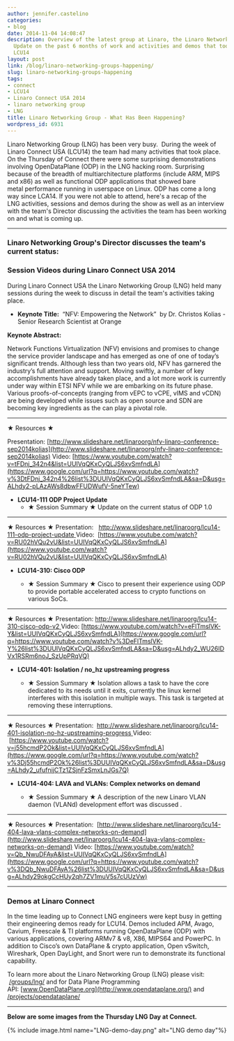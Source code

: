 ```yaml
---
author: jennifer.castelino
categories:
- blog
date: 2014-11-04 14:08:47
description: Overview of the latest group at Linaro, the Linaro Networking Group (LNG).
  Update on the past 6 months of work and activities and demos that took place at
  LCU14
layout: post
link: /blog/linaro-networking-groups-happening/
slug: linaro-networking-groups-happening
tags:
- connect
- LCU14
- Linaro Connect USA 2014
- linaro networking group
- LNG
title: Linaro Networking Group - What Has Been Happening?
wordpress_id: 6931
---
```


Linaro Networking Group (LNG) has been very busy.  During the week of Linaro Connect USA (LCU14) the team had many activities that took place.   On the Thursday of Connect there were some surprising demonstrations involving OpenDataPlane (ODP) in the LNG hacking room. Surprising because of the breadth of multiarchitecture platforms (include ARM, MIPS and x86) as well as functional ODP applications that showed bare metal performance running in userspace on Linux. ODP has come a long way since LCA14. If you were not able to attend, here's a recap of the LNG activities, sessions and demos during the show as well as an interview with the team's Director discussing the activities the team has been working on and what is coming up.

* * *

### **Linaro Networking Group's Director discusses the team's current status:**

### **Session Videos during Linaro Connect USA 2014**

During Linaro Connect USA the Linaro Networking Group (LNG) held many sessions during the week to discuss in detail the team's activities taking place.

  * **Keynote Title:**  “NFV: Empowering the Network”  by Dr. Christos Kolias - Senior Research Scientist at Orange
  
**Keynote Abstract:** 

Network Functions Virtualization (NFV) envisions and promises to change the service provider landscape and has emerged as one of one of today’s significant trends. Although less than two years old, NFV has garnered the industry’s full attention and support. Moving swiftly, a number of key accomplishments have already taken place, and a lot more work is currently under way within ETSI NFV while we are embarking on its future phase. Various proofs-of-concepts (ranging from vEPC to vCPE, vIMS and vCDN) are being developed while issues such as open source and SDN are becoming key ingredients as the can play a pivotal role.

* * *

★ Resources ★

Presentation: [http://www.slideshare.net/linaroorg/nfv-linaro-conference-sep2014kolias](http://www.slideshare.net/linaroorg/nfv-linaro-conference-sep2014kolias)
Video: [https://www.youtube.com/watch?v=tFDnj_342n4&list=UUIVqQKxCyQLJS6xvSmfndLA](https://www.google.com/url?q=https://www.youtube.com/watch?v%3DtFDnj_342n4%26list%3DUUIVqQKxCyQLJS6xvSmfndLA&sa=D&usg=ALhdy2-pLAzAWs8dbwFFUDWufV-5neYTew)

  * **LCU14-111 ODP Project Update**
    * ★ Session Summary ★
	Update on the current status of ODP 1.0

* * *

★ Resources ★
Presentation:   [http://www.slideshare.net/linaroorg/lcu14-111-odp-project-update
](http://www.slideshare.net/linaroorg/lcu14-111-odp-project-update)Video:  [https://www.youtube.com/watch?v=RU02hVQu2vU&list=UUIVqQKxCyQLJS6xvSmfndLA](https://www.youtube.com/watch?v=RU02hVQu2vU&list=UUIVqQKxCyQLJS6xvSmfndLA)

  * **LCU14-310: Cisco ODP**

    * ★ Session Summary ★
	Cisco to present their experience using ODP to provide portable accelerated access to crypto functions on various SoCs.

* * *

★ Resources ★
Presentation: [http://www.slideshare.net/linaroorg/lcu14-310-cisco-odp-v2
](http://www.slideshare.net/linaroorg/lcu14-310-cisco-odp-v2)Video: [https://www.youtube.com/watch?v=eFlTmslVK-Y&list=UUIVqQKxCyQLJS6xvSmfndLA](https://www.google.com/url?q=https://www.youtube.com/watch?v%3DeFlTmslVK-Y%26list%3DUUIVqQKxCyQLJS6xvSmfndLA&sa=D&usg=ALhdy2_WU26IDVx1RSRm6noJ_SzUpPRqVQ)

  * **LCU14-401: Isolation / no_hz upstreaming progress**

    * ★ Session Summary ★ Isolation allows a task to have the core dedicated to its needs until it exits, currently the linux kernel interferes with this isolation in multiple ways. This task is targeted at removing these interruptions.

* * *

★ Resources ★
Presentation:  [http://www.slideshare.net/linaroorg/lcu14-401-isolation-no-hz-upstreaming-progress
](http://www.slideshare.net/linaroorg/lcu14-401-isolation-no-hz-upstreaming-progress)Video:  [https://www.youtube.com/watch?v=j55hcmdP2Ok&list=UUIVqQKxCyQLJS6xvSmfndLA](https://www.google.com/url?q=https://www.youtube.com/watch?v%3Dj55hcmdP2Ok%26list%3DUUIVqQKxCyQLJS6xvSmfndLA&sa=D&usg=ALhdy2_ufufnijCTz1ZSjnFzSmxLnJGs7Q)

  * **LCU14-404: LAVA and VLANs: Complex networks on demand**

    * ★ Session Summary ★
	A description of the new Linaro VLAN daemon (VLANd) development effort was discussed .

* * *
  
★ Resources ★
Presentation:  [http://www.slideshare.net/linaroorg/lcu14-404-lava-vlans-complex-networks-on-demand](http://www.slideshare.net/linaroorg/lcu14-404-lava-vlans-complex-networks-on-demand)
Video: [https://www.youtube.com/watch?v=Qb_NwuDFAyA&list=UUIVqQKxCyQLJS6xvSmfndLA](https://www.google.com/url?q=https://www.youtube.com/watch?v%3DQb_NwuDFAyA%26list%3DUUIVqQKxCyQLJS6xvSmfndLA&sa=D&usg=ALhdy29okgCcHUy2qh7ZV1muV5s7cUUzVw)

* * *

### **Demos at Linaro Connect**

In the time leading up to Connect LNG engineers were kept busy in getting their engineering demos ready for LCU14. Demos included APM, Avago, Cavium, Freescale & TI platforms running OpenDataPlane (ODP) with various applications, covering ARMv7 & v8, X86, MIPS64 and PowerPC. In addition to Cisco’s own DataPlane & crypto application, Open vSwitch, Wireshark, Open DayLight, and Snort were run to demonstrate its functional capability.

To learn more about the Linaro Networking Group (LNG) please visit:  [/groups/lng/](/groups/lng/) and for Data Plane Programming API: [www.OpenDataPlane.org](http://www.opendataplane.org/) and [/projects/opendataplane/](/projects/opendataplane/)

* * *

**Below are some images from the Thursday LNG Day at Connect.**

{% include image.html name="LNG-demo-day.png" alt="LNG demo day"%}